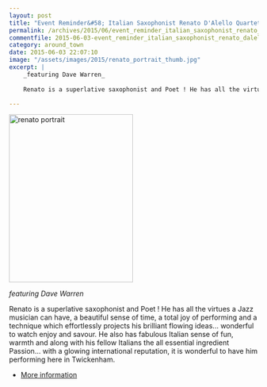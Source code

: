 ```yaml
---
layout: post
title: "Event Reminder&#58; Italian Saxophonist Renato D'Alello Quartet - 9 June 2015"
permalink: /archives/2015/06/event_reminder_italian_saxophonist_renato_dalello.html
commentfile: 2015-06-03-event_reminder_italian_saxophonist_renato_dalello
category: around_town
date: 2015-06-03 22:07:10
image: "/assets/images/2015/renato_portrait_thumb.jpg"
excerpt: |
    _featuring Dave Warren_
    
    Renato is a superlative saxophonist and Poet ! He has all the virtues a Jazz musician can have, a beautiful sense of time, a total joy of performing and a technique which effortlessly projects his brilliant flowing ideas...

---
```


<a href="/assets/images/2015/renato_portrait.jpg" title="See larger version of - renato portrait"><img src="/assets/images/2015/renato_portrait_thumb.jpg" width="250" height="339" alt="renato portrait" class="photo right" /></a>

*featuring Dave Warren*

Renato is a superlative saxophonist and Poet ! He has all the virtues a Jazz musician can have, a beautiful sense of time, a total joy of performing and a technique which effortlessly projects his brilliant flowing ideas... wonderful to watch enjoy and savour. He also has fabulous Italian sense of fun, warmth and along with his fellow Italians the all essential ingredient Passion... with a glowing international reputation, it is wonderful to have him performing here in Twickenham.

-   [More information](/event/show/200705145019)

